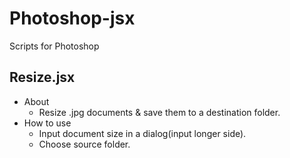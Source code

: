 Photoshop-jsx
=============

Scripts for Photoshop

Resize.jsx
-----

* About<br>
  - Resize .jpg documents & save them to a destination folder.<br>
* How to use<br>
  - Input document size in a dialog(input longer side).<br>
  - Choose source folder.
